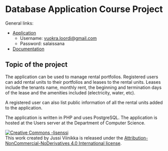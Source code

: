 # Database Application Course Project

General links:
* [Application](http://jussivii.users.cs.helsinki.fi/tsoha/)
  * Username: vuokra.loordi@gmail.com
  * Password: salaissana
* [Documentation](https://github.com/eeaa/Tsoha-Bootstrap/blob/master/doc/dokumentaatio.pdf)

## Topic of the project

The application can be used to manage rental portfolios.
Registered users can add rental units to their portfolios and leases to the rental units. 
Leases include the tenants name, monthly rent, the beginning and termination days of the lease and the amenities included (electricity, water, etc). 

A registered user can also list public information of all the rental units added to the application.

The application is written in PHP and uses PostgreSQL. The application is hosted at the Users server at the Department of Computer Science.

<a rel="license" href="http://creativecommons.org/licenses/by-nc-nd/4.0/"><img alt="Creative Commons -lisenssi" style="border-width:0" src="https://i.creativecommons.org/l/by-nc-nd/4.0/88x31.png" /></a><br />This work created by <span xmlns:cc="http://creativecommons.org/ns#" property="cc:attributionName">Jussi Viinikka</span> is released under the <a rel="license" href="http://creativecommons.org/licenses/by-nc-nd/4.0/">Attribution-NonCommercial-NoDerivatives 4.0 International license</a>.

 
